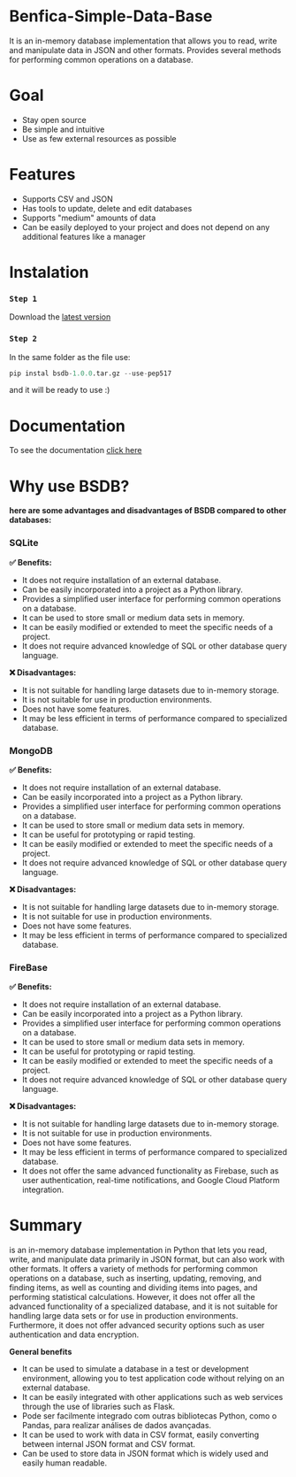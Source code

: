 # Benfica-Simple-Data-Base
It is an in-memory database implementation that allows you to read, write and manipulate data in JSON and other formats. Provides several methods for performing common operations on a database.

# Goal

- Stay open source
- Be simple and intuitive
- Use as few external resources as possible

# Features

- Supports CSV and JSON
- Has tools to update, delete and edit databases
- Supports "medium" amounts of data
- Can be easily deployed to your project and does not depend on any additional features like a manager

# Instalation

### `Step 1`
Download the [latest version](https://github.com/Benfica7/Benfica-Simple-Data-Base/releases/)

### `Step 2`
In the same folder as the file use:

```python
pip instal bsdb-1.0.0.tar.gz --use-pep517
```
and it will be ready to use :)

# Documentation

To see the documentation [click here](https://github.com/Benfica7/Benfica-Simple-Data-Base/wiki)

# Why use BSDB?

**here are some advantages and disadvantages of BSDB compared to other databases:**

### SQLite

**✅ Benefits:**

- It does not require installation of an external database.
- Can be easily incorporated into a project as a Python library.
- Provides a simplified user interface for performing common operations on a database.
- It can be used to store small or medium data sets in memory.
- It can be easily modified or extended to meet the specific needs of a project.
- It does not require advanced knowledge of SQL or other database query language.

**❌ Disadvantages:**

- It is not suitable for handling large datasets due to in-memory storage.
- It is not suitable for use in production environments.
- Does not have some features.
- It may be less efficient in terms of performance compared to specialized database.

### MongoDB

**✅ Benefits:**

- It does not require installation of an external database.
- Can be easily incorporated into a project as a Python library.
- Provides a simplified user interface for performing common operations on a database.
- It can be used to store small or medium data sets in memory.
- It can be useful for prototyping or rapid testing.
- It can be easily modified or extended to meet the specific needs of a project.
- It does not require advanced knowledge of SQL or other database query language.

**❌ Disadvantages:**

- It is not suitable for handling large datasets due to in-memory storage.
- It is not suitable for use in production environments.
- Does not have some features.
- It may be less efficient in terms of performance compared to specialized database.

### FireBase

**✅ Benefits:**

- It does not require installation of an external database.
- Can be easily incorporated into a project as a Python library.
- Provides a simplified user interface for performing common operations on a database.
- It can be used to store small or medium data sets in memory.
- It can be useful for prototyping or rapid testing.
- It can be easily modified or extended to meet the specific needs of a project.
- It does not require advanced knowledge of SQL or other database query language.

**❌ Disadvantages:**

- It is not suitable for handling large datasets due to in-memory storage.
- It is not suitable for use in production environments.
- Does not have some features.
- It may be less efficient in terms of performance compared to specialized database.
- It does not offer the same advanced functionality as Firebase, such as user authentication, real-time notifications, and Google Cloud Platform integration.

# Summary

is an in-memory database implementation in Python that lets you read, write, and manipulate data primarily in JSON format, but can also work with other formats. It offers a variety of methods for performing common operations on a database, such as inserting, updating, removing, and finding items, as well as counting and dividing items into pages, and performing statistical calculations. However, it does not offer all the advanced functionality of a specialized database, and it is not suitable for handling large data sets or for use in production environments. Furthermore, it does not offer advanced security options such as user authentication and data encryption.

**General benefits**

- It can be used to simulate a database in a test or development environment, allowing you to test application code without relying on an external database.
- It can be easily integrated with other applications such as web services through the use of libraries such as Flask.
- Pode ser facilmente integrado com outras bibliotecas Python, como o Pandas, para realizar análises de dados avançadas.
- It can be used to work with data in CSV format, easily converting between internal JSON format and CSV format.
- Can be used to store data in JSON format which is widely used and easily human readable.
